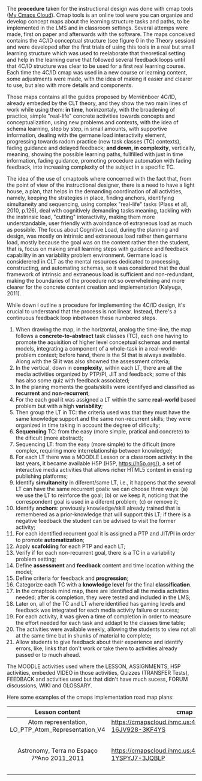 The **procedure** taken for the instructional design was done with cmap tools ([My Cmaps Cloud](https://cmapcloud.ihmc.us)). Cmap tools is an online tool were you can organize and develop concept maps about the learning structure tasks and paths, to be implemented in the LMS and in classroom settings. Several attemps were made, first on paper and afterwards with the software. The maps conceived contains the 4C/ID conceptual structure (see figure 0 in the Theory session) and were developed after the first trials of using this tools in a real but small learning structure which was used to reelaborate that theoretical setting and help in the learning curve that followed several feedback loops until that 4C/ID structure was clear to be used for a first real learning course. Each time the 4C/ID cmap was used in a new course or learning content, some adjustments were made, with the idea of making it easier and clearer to use, but also with more details and components.

Those maps contains all the guides proposed by Merriënboer 4C/ID, already embeded by the CLT theory, and they show the two main lines of work while using them: **in time**, horinzontaly, with the broadening of practice, simple "real-life" concrete activities towards concepts and conceptualization, using new problems and contexts, with the idea of schema learning, step by step, in small amounts, with supportive information, dealing with the germane load interactivity element, progressing towards radom practice (new task classes (TC) contexts), fading guidance and delayed feedback; **and down, in complexity**, vertically, meaning, showing the possible learning paths, fullfilled with just in time information, fading guidance, promoting procedure automation with fading feedback, into increasing complexity of the subject in a specific TC.

The idea of the use of cmaptools where concerned with the fact that, from the point of view of the instructional designer, there is a need to have a light house, a plan, that helps in the demanding coordination of all activities, namely, keeping the strategies in place, finding anchors, identifying simultaneity and sequencing, using complex "real-life" tasks (Plass et all, 2010, p.126), deal with cognitively demanding tasks meaning, tackling with the instrinsic load, "cutting" interactivity, making them more understandable, user friendly with avoindance of extraneous load as much as possible. The focus about Cognitive Load, during the planning and design, was mostly on intrinsic and extraneous load rather then germane load, mostly because the goal was on the content rather then the student, that is, focus on making small learning steps with guidance and feedback capability in an variability problem environment. Germane load is considerered in CLT as the mental resources dedicated to processing, constructing, and automating schemas, so it was considered that the dual framework of intrinsic and extraneous load is sufficient and non-redundant, making the boundaries of the procedure not so overwhelming and more clearer for the concrete content creation and implementation (Kalyuga, 2011).

While down I outline a procedure for implementing the 4C/ID design, it's crucial to understand that the process is not linear. Instead, there's a continuous feedback loop inbetween these numbered steps.

1. When drawing the map, in the horizontal, analog the time-line, the map follows a **concrete-to-abstract** task classes (TC), each one having to promote the aquisition of higher level conceptual schemas and mental models, integrating a component of a whole-task in a real-world-problem context; before hand, there is the SI that is always available. Along with the SI it was also showned the assessment criteria;
2. In the vertical, down in **complexity**, within each LT, there are all the media activities organized by PTP/PI, JIT and feedback; some of this has also some quiz with feedback associated;
3. In the planing moments the goals/skills were identifyed and classified as **recurrent** and **non-recurrent**;
4. For the each goal it was assigned a LT within the same **real-world** based problem but with a high **variability**;
5. Then group the LT in TC: the criteria used was that they must have the same knowledge support and the same non-recurrent skills; they were organized in time taking in account the degree of dificulty; 
6. **Sequencing** TC: from the easy (more simple, pratical and concrete) to the dificult (more abstract);
7. Sequencing LT: from the easy (more simple) to the dificult (more complex, requiring more interrelationship between knowledge);
8. For each LT there was a MOODLE Lesson or a classroom activity: in the last years, it became available H5P (H5P, https://h5p.org/), a set of interactive media activities that allows richer HTML5 content in existing publishing platforms;
9. Identify **simultaneity** in diferent/same LT, i.e., it happens that the several LT can have the same recurrent goals: we can choose three ways: (a) we use the LT to reinforce the goal; (b) or we keep it, noticing that the correspondent goal is used in a diferent problem; (c) or remove it;
10. Identify **anchors**: previously knowledge/skill already trained that is remembered as a prior-knowledge that will support this LT; if there is a negative feedback the student can be advised to visit the former activity;
11. For each identified recurrent goal it is assigned a PTP and JIT/PI in order to promote **automatization**;
12. Apply **scafolding** for each PTP and each LT;
13. Verify if for each non-recurrent goal, there is a TC in a variability problem setting;
14. Define **assessment** and **feedback** content and time location withing the model;
15. Define criteria for feedback and **progression**;
16. Categorize each TC with a **knowledge level** for the final **classification**.
17. In the cmaptools mind map, there are identified all the media activities needed; after is completion, they were tested and included in the LMS;
18. Later on, all of the TC and LT where identified has gaming levels and feedback was integrated for each media activity failure or sucess;
19. For each activity, it was given a time of completion in order to measure the effort needed for each task and addapt to the classes time table;
20. The activities were available weekly, allowing the students to view not all at the same time but in shunks of material to complete;
21. Allow students to give feedback about their experience and identify errors, like, links that don't work or take them to activities already passed or to much ahead.

The MOODLE activities used where the LESSON, ASSIGNMENTS, H5P activities, embeded VIDEO in those activities, Quizzes (TRANSFER Tests), FEEDBACK and activities used but that didn't have much sucess, FORUM discussions, WIKI and GLOSSARY.

Here some examples of the cmaps implementation road map plans:

| Lesson content | cmap  | Observations |
|:----------------:|-----------------|-----|
| Atom representation, LO_PTP_Atom_Representation_V4   | https://cmapscloud.ihmc.us:443/rid=2132H5GMP-16JV928-3KF4YS | english  |
| Astronomy, Terra no Espaço 7ºAno 2011_2011 | https://cmapscloud.ihmc.us:443/rid=2130YD7M5-1YSPYJ7-3JQBLP | One of the first cmaps made; in portuguese, 7th grade |


